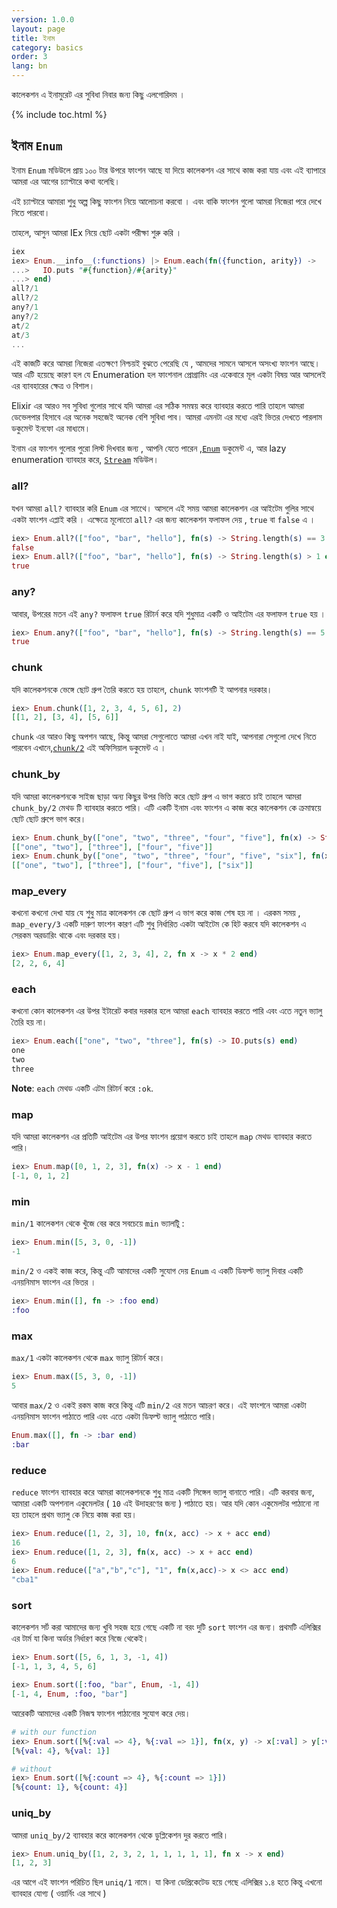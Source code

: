 ```yaml
---
version: 1.0.0
layout: page
title: ইনাম
category: basics
order: 3
lang: bn
---
```


কালেকশন এ ইনামুরেট এর সুবিধা নিবার  জন্য কিছু এলগোরিদম ।

{% include toc.html %}

## ইনাম `Enum`

ইনাম `Enum` মডিউলে প্রায় ১০০ টার উপরে ফাংশন আছে যা দিয়ে কালেকশন এর সাথে কাজ করা যায় এবং এই ব্যাপারে আমরা এর আগের চ্যাপ্টারে কথা বলেছি।

এই চ্যাপ্টারে আমারা শুধু অল্প কিছু ফাংশন নিয়ে আলোচনা করবো । এবং বাকি ফাংশন গুলো আমরা নিজেরা পরে দেখে নিতে পারবো।

তাহলে, আসুন আমরা IEx নিয়ে ছোট একটা পরীক্ষা শুরু করি ।

```elixir
iex
iex> Enum.__info__(:functions) |> Enum.each(fn({function, arity}) ->
...>   IO.puts "#{function}/#{arity}"
...> end)
all?/1
all?/2
any?/1
any?/2
at/2
at/3
...
```

এই কাজটি করে আমরা নিজেরা এতক্ষণে নিশ্চয়ই বুঝতে পেরেছি যে , আমদের সামনে আসলে অসংখ্য ফাংশন আছে। আর এটি হয়েছে কারণ হল যে Enumeration হল ফাংশনাল প্রোগ্রামিং এর একেবারে মূল একটা বিষয় আর আসলেই এর ব্যাবহারের ক্ষেত্র ও বিশাল।

Elixir এর আরও সব সুবিধা গুলোর সাথে যদি আমরা এর সঠিক সমন্বয় করে ব্যাবহার করতে পারি তাহলে আমরা ডেভেলপার হিসাবে এর অনেক সহজেই অনেক বেশি সুবিধা পাব। আমরা এমনটা এর মধ্যে এরই ভিতর দেখতে পারলাম ডকুমেন্ট ইনফো এর মাধ্যমে।

ইনাম এর ফাংশন গুলোর পুরো লিস্ট দিখবার জন্য , আপনি যেতে পারেন ,[`Enum`](http://elixir-lang.org/docs/stable/elixir/Enum.html) ডকুমেন্ট এ, আর lazy enumeration ব্যাবহার করে,  [`Stream`](http://elixir-lang.org/docs/stable/elixir/Stream.html) মডিউল।

### all?

যখন আমরা `all?` ব্যাবহার করি `Enum` এর সাথেে। আসলে এই সময় আমরা কালেকশন এর আইটেম গুলির সাথে একটা ফাংশন এপ্লাই করি । এক্ষেত্রে মূলোতো `all?` এর জন্য কালেকশন ফলাফল দেয় , `true` বা `false` এ ।  

```elixir
iex> Enum.all?(["foo", "bar", "hello"], fn(s) -> String.length(s) == 3 end)
false
iex> Enum.all?(["foo", "bar", "hello"], fn(s) -> String.length(s) > 1 end)
true
```

### any?

আবার, উপরের মতন এই `any?` ফলাফল `true` রিটার্ন করে যদি শুধুমাত্র একটি ও আইটেম এর ফলাফল `true` হয় ।

```elixir
iex> Enum.any?(["foo", "bar", "hello"], fn(s) -> String.length(s) == 5 end)
true
```

### chunk

যদি কালেকশনকে ভেঙ্গে ছোট গ্রুপ তৈরি করতে হয় তাহলে, `chunk` ফাংশনটি ই আপনার দরকার।

```elixir
iex> Enum.chunk([1, 2, 3, 4, 5, 6], 2)
[[1, 2], [3, 4], [5, 6]]
```

`chunk` এর আরও কিছু অপশন আছে, কিন্তু আমরা সেগুলোতে আমরা এখন নাই যাই, আপনারা সেগুলো দেখে নিতে পারবেন এখানে,[`chunk/2`](http://elixir-lang.org/docs/stable/elixir/Enum.html#chunk/2) এই অফিসিয়াল ডকুমেন্ট এ ।

### chunk_by

যদি আমরা কালেকশনকে সাইজ ছাড়া অন্য কিছুর উপর ভিত্তি করে ছোট গ্রুপ এ ভাগ করতে চাই তাহলে আমরা `chunk_by/2` মেথড টি ব্যাবহার করতে পারি। এটি একটি ইনাম এবং ফাংশন এ কাজ করে কালেকশন কে ক্রমান্বয়ে ছোট ছোট গ্রুপে ভাগ করে।

```elixir
iex> Enum.chunk_by(["one", "two", "three", "four", "five"], fn(x) -> String.length(x) end)
[["one", "two"], ["three"], ["four", "five"]]
iex> Enum.chunk_by(["one", "two", "three", "four", "five", "six"], fn(x) -> String.length(x) end)
[["one", "two"], ["three"], ["four", "five"], ["six"]]
```

### map_every

কখনো কখনো দেখা যায় যে শুধু মাত্র কালেকশন কে ছোট গ্রুপ এ ভাগ করে কাজ শেষ হয় না । এরকম সময় , `map_every/3` একটি দারুণ ফাংশন কারণ এটি শুধু নির্ধারিত একটা আইটেম কে হিট করবে যদি কালেকশন এ সেরকম অরডারিং থাকে এবং দরকার হয়।

```elixir
iex> Enum.map_every([1, 2, 3, 4], 2, fn x -> x * 2 end)
[2, 2, 6, 4]
```

### each

কখনো কোন কালেকশন এর উপর ইটারেট কবার দরকার হলে আমরা `each` ব্যাবহার করতে পারি এবং এতে নতুন ভ্যালু তৈরি হয় না।

```elixir
iex> Enum.each(["one", "two", "three"], fn(s) -> IO.puts(s) end)
one
two
three
```

__Note__: `each` মেথড একটি এটম রিটার্ন করে `:ok`.

### map

যদি আমরা কালেকশন এর প্রতিটি আইটেম এর উপর ফাংশন প্রয়োগ করতে চাই তাহলে `map` মেথড ব্যাবহার করতে পারি।

```elixir
iex> Enum.map([0, 1, 2, 3], fn(x) -> x - 1 end)
[-1, 0, 1, 2]
```

### min

`min/1` কালেকশন থেকে খুঁজে বের করে সবচেয়ে `min` ভ্যালটিু :

```elixir
iex> Enum.min([5, 3, 0, -1])
-1
```

`min/2` ও একই কাজ করে, কিন্তু এটি আমাদের একটি সুযোগ দেয় `Enum` এ একটি ডিফল্ট ভ্যালু দিবার একটি এনয়নিমাস ফাংশন এর ভিতর ।

```elixir
iex> Enum.min([], fn -> :foo end)
:foo
```

### max

`max/1` একটা কালেকশন থেকে `max` ভ্যালু রিটার্ন করে।

```elixir
iex> Enum.max([5, 3, 0, -1])
5
```

আবার `max/2` ও একই রকম কাজ করে কিন্তু এটি `min/2` এর মতন আচরণ করে। এই ফাংশনে আমরা একটা এনয়নিমাস ফাংশন পাঠাতে পারি এবং এতে একটা ডিফল্ট ভ্যালু পাঠাতে পারি।

```elixir
Enum.max([], fn -> :bar end)
:bar
```

### reduce

`reduce` ফাংশন ব্যাবহার করে আমরা কালেকশনকে শুধু মাত্র একটি সিঙ্গেল ভ্যালু বানাতে পারি। এটি করবার জন্য, আমারা একটি অপশনাল একুমেলটর ( `10` এই উদাহরণের জন্য ) পাঠাতে হয়। আর যদি কোন একুমেলটর পাঠানো না হয় তাহলে প্রথম ভ্যালু কে নিয়ে কাজ করা হয়।

```elixir
iex> Enum.reduce([1, 2, 3], 10, fn(x, acc) -> x + acc end)
16
iex> Enum.reduce([1, 2, 3], fn(x, acc) -> x + acc end)
6
iex> Enum.reduce(["a","b","c"], "1", fn(x,acc)-> x <> acc end)
"cba1"
```

### sort

কালেকশন সর্ট করা আমাদের জন্য খুবি সহজ হয়ে গেছে একটি না বরং দুটি `sort` ফাংশন এর জন্য। প্রথমটি এলিক্সির এর টার্ম যা কিনা অর্ডার নির্ধারণ করে নিজে থেকেই।

```elixir
iex> Enum.sort([5, 6, 1, 3, -1, 4])
[-1, 1, 3, 4, 5, 6]

iex> Enum.sort([:foo, "bar", Enum, -1, 4])
[-1, 4, Enum, :foo, "bar"]
```

আরেকটি আমাদের একটি নিজস্ব ফাংশন পাঠানোর সুযোগ করে দেয়।

```elixir
# with our function
iex> Enum.sort([%{:val => 4}, %{:val => 1}], fn(x, y) -> x[:val] > y[:val] end)
[%{val: 4}, %{val: 1}]

# without
iex> Enum.sort([%{:count => 4}, %{:count => 1}])
[%{count: 1}, %{count: 4}]
```

### uniq_by

আমরা `uniq_by/2` ব্যাবহার করে কালেকশন থেকে ডুপ্লিকেশন দুর করতে পারি।

```elixir
iex> Enum.uniq_by([1, 2, 3, 2, 1, 1, 1, 1, 1], fn x -> x end)
[1, 2, 3]
```
এর আগে এই ফাংশন পরিচিত ছিল `uniq/1` নামে। যা কিনা ডেপ্রিকেটেড হয়ে গেছে এলিক্সির ১.৪ হতে কিন্তু এখনো ব্যাবহার যোগ্য ( ওয়ার্নিং এর সাথে )
